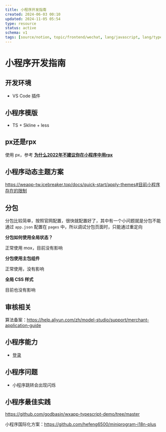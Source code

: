 ```yaml
---
title: 小程序开发指南
created: 2024-06-03 00:10
updated: 2024-11-05 05:54
type: resource
status: active
schema: v1
tags: [source/notion, topic/frontend/wechat, lang/javascript, lang/typescript]
---
```


# 小程序开发指南

## 开发环境

- VS Code 插件

## 小程序模版

- TS + Skline + less

## px还是rpx

使用 px，参考 [**为什么2022年不建议你在小程序中用rpx**](https://juejin.cn/post/7128051145431318535)

## 小程序动态主题方案

https://weapp-tw.icebreaker.top/docs/quick-start/apply-themes#目前小程序存在的限制

## 分包

分包比较简单，按照官网配置，很快就配置好了，其中有一个小问题就是分包不能通过 `app.json` 配置在 `pages` 中，所以调试分包页面时，只能通过重定向

**分包如何使用全局状态？**

正常使用 mox，目前没有影响

**分包使用主包组件**

正常使用，没有影响

**全局 CSS 样式**

目前也没有影响

## 审核相关

算法备案：https://help.aliyun.com/zh/model-studio/support/merchant-application-guide

## 小程序能力

- [登录](https://developers.weixin.qq.com/miniprogram/dev/OpenApiDoc/user-login/code2Session.html)

## 小程序问题

- 小程序跳转会出现闪烁

## 小程序最佳实践

https://github.com/godbasin/wxapp-typescript-demo/tree/master

小程序国际化方案：https://github.com/hefeng6500/miniprogram-i18n-plus 